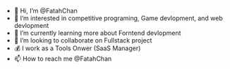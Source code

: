 - 👋 Hi, I’m @FatahChan
- 👀 I’m interested in competitive programing, Game devlopment, and web devlopment
- 🌱 I’m currently learning more about Forntend devlopment
- 💞️ I’m looking to collaborate on Fullstack project
- 💰 I work as a Tools Onwer (SaaS Manager)
- 📫 How to reach me @FatahChan

<!---
FatahChan/FatahChan is a ✨ special ✨ repository because its `README.md` (this file) appears on your GitHub profile.
You can click the Preview link to take a look at your changes.
--->
